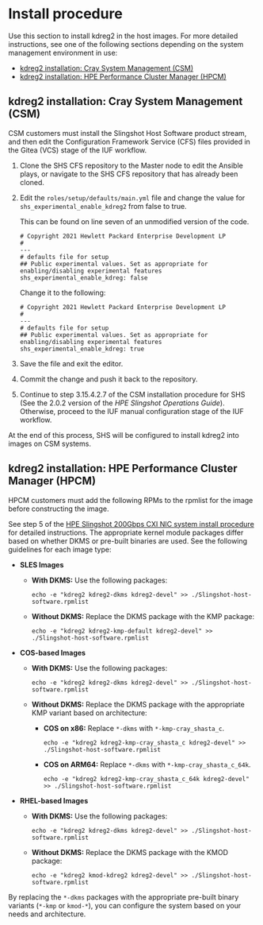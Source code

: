 
# Install procedure

Use this section to install kdreg2 in the host images.
For more detailed instructions, see one of the following sections depending on the system management environment in use:

- [kdreg2 installation: Cray System Management (CSM)](#./kdreg2-installation-cray-system-management-csm)
- [kdreg2 installation: HPE Performance Cluster Manager (HPCM)](#./kdreg2-installation-hpe-performance-cluster-manager-hpcm)

## kdreg2 installation: Cray System Management (CSM)

CSM customers must install the Slingshot Host Software product stream, and then edit the Configuration Framework Service (CFS) files provided in the Gitea (VCS) stage of the IUF workflow.

1. Clone the SHS CFS repository to the Master node to edit the Ansible plays, or navigate to the SHS CFS repository that has already been cloned.

2. Edit the `roles/setup/defaults/main.yml` file and change the value for `shs_experimental_enable_kdreg2` from false to true.

    This can be found on line seven of an unmodified version of the code.

    ```screen
    # Copyright 2021 Hewlett Packard Enterprise Development LP
    #
    ---
    # defaults file for setup
    ## Public experimental values. Set as appropriate for enabling/disabling experimental features
    shs_experimental_enable_kdreg: false
    ```

    Change it to the following:

    ```screen
    # Copyright 2021 Hewlett Packard Enterprise Development LP
    #
    ---
    # defaults file for setup
    ## Public experimental values. Set as appropriate for enabling/disabling experimental features
    shs_experimental_enable_kdreg: true
    ```

3. Save the file and exit the editor.

4. Commit the change and push it back to the repository.

5. Continue to step 3.15.4.2.7 of the CSM installation procedure for SHS (See the 2.0.2 version of the _HPE Slingshot Operations Guide_). Otherwise, proceed to the IUF manual configuration stage of the IUF workflow.

At the end of this process, SHS will be configured to install kdreg2 into images on CSM systems.

## kdreg2 installation: HPE Performance Cluster Manager (HPCM)

HPCM customers must add the following RPMs to the rpmlist for the image before constructing the image.

See step 5 of the [HPE Slingshot 200Gbps CXI NIC system install procedure](HPE_Slingshot_200Gbps_cxi_nic_system_install_upgrade_procedure.md#hpe-slingshot-200gbps-cxi-nic-system-install-procedure) for detailed instructions. The appropriate kernel module packages differ based on whether DKMS or pre-built binaries are used. See the following guidelines for each image type:

- **SLES Images**

   - **With DKMS:** Use the following packages:
      
      ```screen
      echo -e "kdreg2 kdreg2-dkms kdreg2-devel" >> ./Slingshot-host-software.rpmlist
      ```

   - **Without DKMS:** Replace the DKMS package with the KMP package:
      
      ```screen
      echo -e "kdreg2 kdreg2-kmp-default kdreg2-devel" >> ./Slingshot-host-software.rpmlist
      ```

- **COS-based Images**

   - **With DKMS:** Use the following packages:
      
      ```screen
      echo -e "kdreg2 kdreg2-dkms kdreg2-devel" >> ./Slingshot-host-software.rpmlist
      ```

   - **Without DKMS:** Replace the DKMS package with the appropriate KMP variant based on architecture:
 
      - **COS on x86:** Replace `*-dkms` with `*-kmp-cray_shasta_c`.
         
         ```screen
         echo -e "kdreg2 kdreg2-kmp-cray_shasta_c kdreg2-devel" >> ./Slingshot-host-software.rpmlist
         ```

      - **COS on ARM64:** Replace `*-dkms` with `*-kmp-cray_shasta_c_64k`.
         
         ```screen
         echo -e "kdreg2 kdreg2-kmp-cray_shasta_c_64k kdreg2-devel" >> ./Slingshot-host-software.rpmlist
         ```

- **RHEL-based Images**

   - **With DKMS:** Use the following packages:
     
      ```screen
      echo -e "kdreg2 kdreg2-dkms kdreg2-devel" >> ./Slingshot-host-software.rpmlist
      ```

   - **Without DKMS:** Replace the DKMS package with the KMOD package:
      
      ```screen
      echo -e "kdreg2 kmod-kdreg2 kdreg2-devel" >> ./Slingshot-host-software.rpmlist
      ```

By replacing the `*-dkms` packages with the appropriate pre-built binary variants (`*-kmp` or `kmod-*`), you can configure the system based on your needs and architecture.